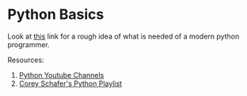 # Python Basics

Look at [this](https://roadmap.sh/python) link for a rough idea of what is needed of a modern python programmer.

Resources:

1. [Python Youtube Channels](https://realpython.com/python-youtube-channels/)
2. [Corey Schafer's Python Playlist](https://youtube.com/playlist?list=PL-osiE80TeTt2d9bfVyTiXJA-UTHn6WwU)